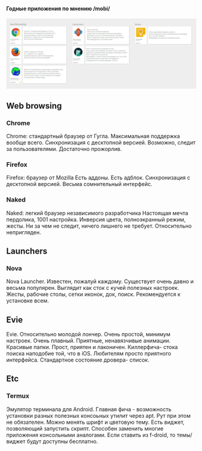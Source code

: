 #### Годные приложения по мнению /mobi/

![текущее состояние пикчи](https://raw.githubusercontent.com/for2ch/apps_mobi/master/why_1.png)

## Web browsing

### Chrome

Chrome: стандартный браузер от Гугла.
Максимальная поддержка вообще всего.
Синхронизация с десктопной версией.
Возможно, следит за пользователями.
Достаточно прожорлив.

### Firefox

Firefox: браузер от Mozilla
Есть аддоны. Есть адблок.
Синхронизация с десктопной версией.
Весьма сомнительный интерфейc.

### Naked

Naked: легкий браузер независимого разработчика
Настоящая мечта пердолика, 1001 настройка.
Инверсия цвета, полноэкранный режим, жесты.
Ни за чем не следит, ничего лишнего не требует.
Относительно непригляден.

## Launchers

### Nova

Nova Launcher.
Известен, пожалуй каждому.
Существует очень давно и весьма популярен.
Выглядит как сток с кучей полезных настроек.
Жесты, рабочие столы, сетки иконок, док, поиск.
Рекомендуется к установке всем.

## Evie

Evie. Относительно молодой лончер.
Очень простой, минимум настроек. Очень плавный.
Приятные, ненавязчивые анимации. Красивые папки.
Прост, приятен и лаконичен.
Киллерфича- стока поиска наподобие той, что в iOS.
Любителям просто приятного интерфейса.
Стандартное состояние дровера- список.

## Etc

### Termux

Эмулятор терминала для Android.
Главная фича - возможность установки разных полезных консоьных утилит через apt.
Рут при этом не обязателен.
Можно менять шрифт и цветовую тему.
Есть виджет, позволяющий запустить скрипт.
Способен заменить многие приложения консольными аналогами.
Если ставить из f-droid, то темы/виджет будут доступны бесплатно.
